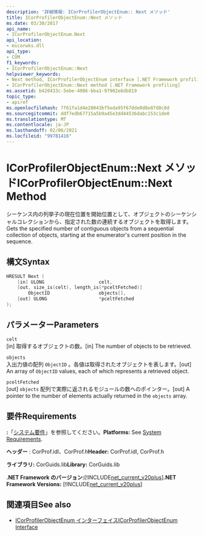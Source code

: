 ```yaml
---
description: '詳細情報: ICorProfilerObjectEnum:: Next メソッド'
title: ICorProfilerObjectEnum::Next メソッド
ms.date: 03/30/2017
api_name:
- ICorProfilerObjectEnum.Next
api_location:
- mscorwks.dll
api_type:
- COM
f1_keywords:
- ICorProfilerObjectEnum::Next
helpviewer_keywords:
- Next method, ICorProfilerObjectEnum interface [.NET Framework profiling]
- ICorProfilerObjectEnum::Next method [.NET Framework profiling]
ms.assetid: b420433c-5ebe-4986-bba1-97902e6db819
topic_type:
- apiref
ms.openlocfilehash: 7f61fa1d4e28043bf5eda95f67dde0d8e87d8c0d
ms.sourcegitcommit: ddf7edb67715a5b9a45e3dd44536dabc153c1de0
ms.translationtype: MT
ms.contentlocale: ja-JP
ms.lasthandoff: 02/06/2021
ms.locfileid: "99781416"
---
```

# <a name="icorprofilerobjectenumnext-method"></a><span data-ttu-id="f2872-103">ICorProfilerObjectEnum::Next メソッド</span><span class="sxs-lookup"><span data-stu-id="f2872-103">ICorProfilerObjectEnum::Next Method</span></span>

<span data-ttu-id="f2872-104">シーケンス内の列挙子の現在位置を開始位置として、オブジェクトのシーケンシャルコレクションから、指定された数の連続するオブジェクトを取得します。</span><span class="sxs-lookup"><span data-stu-id="f2872-104">Gets the specified number of contiguous objects from a sequential collection of objects, starting at the enumerator's current position in the sequence.</span></span>  
  
## <a name="syntax"></a><span data-ttu-id="f2872-105">構文</span><span class="sxs-lookup"><span data-stu-id="f2872-105">Syntax</span></span>  
  
```cpp  
HRESULT Next (  
    [in] ULONG                    celt,  
    [out, size_is(celt), length_is(*pceltFetched)]
        ObjectID                  objects[],  
    [out] ULONG                   *pceltFetched  
);  
```  
  
## <a name="parameters"></a><span data-ttu-id="f2872-106">パラメーター</span><span class="sxs-lookup"><span data-stu-id="f2872-106">Parameters</span></span>  

 `celt`  
 <span data-ttu-id="f2872-107">[in] 取得するオブジェクトの数。</span><span class="sxs-lookup"><span data-stu-id="f2872-107">[in] The number of objects to be retrieved.</span></span>  
  
 `objects`  
 <span data-ttu-id="f2872-108">入出力値の配列 `ObjectID` 。各値は取得されたオブジェクトを表します。</span><span class="sxs-lookup"><span data-stu-id="f2872-108">[out] An array of `ObjectID` values, each of which represents a retrieved object.</span></span>  
  
 `pceltFetched`  
 <span data-ttu-id="f2872-109">[out] `objects` 配列で実際に返されるモジュールの数へのポインター。</span><span class="sxs-lookup"><span data-stu-id="f2872-109">[out] A pointer to the number of elements actually returned in the `objects` array.</span></span>  
  
## <a name="requirements"></a><span data-ttu-id="f2872-110">要件</span><span class="sxs-lookup"><span data-stu-id="f2872-110">Requirements</span></span>  

 <span data-ttu-id="f2872-111">**:**「[システム要件](../../get-started/system-requirements.md)」を参照してください。</span><span class="sxs-lookup"><span data-stu-id="f2872-111">**Platforms:** See [System Requirements](../../get-started/system-requirements.md).</span></span>  
  
 <span data-ttu-id="f2872-112">**ヘッダー** : CorProf.idl、CorProf.h</span><span class="sxs-lookup"><span data-stu-id="f2872-112">**Header:** CorProf.idl, CorProf.h</span></span>  
  
 <span data-ttu-id="f2872-113">**ライブラリ:** CorGuids.lib</span><span class="sxs-lookup"><span data-stu-id="f2872-113">**Library:** CorGuids.lib</span></span>  
  
 <span data-ttu-id="f2872-114">**.NET Framework のバージョン:**[!INCLUDE[net_current_v20plus](../../../../includes/net-current-v20plus-md.md)]</span><span class="sxs-lookup"><span data-stu-id="f2872-114">**.NET Framework Versions:** [!INCLUDE[net_current_v20plus](../../../../includes/net-current-v20plus-md.md)]</span></span>  
  
## <a name="see-also"></a><span data-ttu-id="f2872-115">関連項目</span><span class="sxs-lookup"><span data-stu-id="f2872-115">See also</span></span>

- [<span data-ttu-id="f2872-116">ICorProfilerObjectEnum インターフェイス</span><span class="sxs-lookup"><span data-stu-id="f2872-116">ICorProfilerObjectEnum Interface</span></span>](icorprofilerobjectenum-interface.md)
